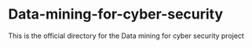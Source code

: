 # Data-mining-for-cyber-security
This is the official directory for the Data mining for cyber security project

